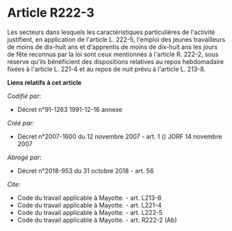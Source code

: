 # Article R222-3

Les secteurs dans lesquels les caractéristiques particulières de l'activité justifient, en application de l'article L. 222-5,
l'emploi des jeunes travailleurs de moins de dix-huit ans et d'apprentis de moins de dix-huit ans les jours de fête reconnus
par la loi sont ceux mentionnés à l'article R. 222-2, sous réserve qu'ils bénéficient des dispositions relatives au repos
hebdomadaire fixées à l'article L. 221-4 et au repos de nuit prévu à l'article L. 213-8.

**Liens relatifs à cet article**

_Codifié par_:

  - Décret n°91-1263 1991-12-16 annexe

_Créé par_:

  - Décret n°2007-1600 du 12 novembre 2007 - art. 1 () JORF 14 novembre 2007

_Abrogé par_:

  - Décret n°2018-953 du 31 octobre 2018 - art. 56

_Cite_:

  - Code du travail applicable à Mayotte. - art. L213-8
  - Code du travail applicable à Mayotte. - art. L221-4
  - Code du travail applicable à Mayotte. - art. L222-5
  - Code du travail applicable à Mayotte. - art. R222-2 (Ab)
